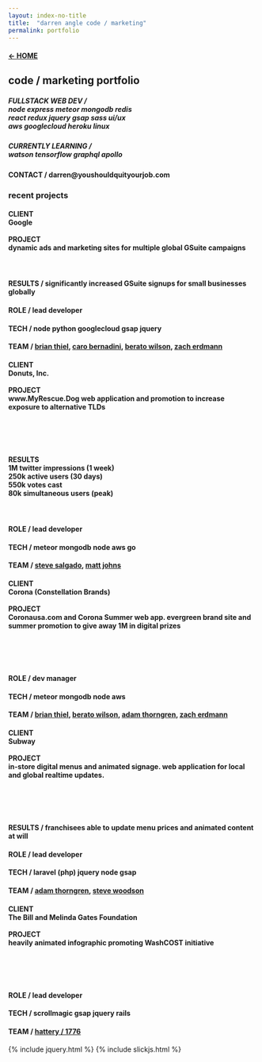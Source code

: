 ```yaml
---
layout: index-no-title
title:  "darren angle code / marketing"
permalink: portfolio
---
```


<div class='spacer'></div>
<div class="sales-page portfolio-page">
  <div class="back-button">
    <a href="/"><h4 class="brand">← HOME</h4></a>
  </div>
  <h2>code <span class="brand">/</span> marketing portfolio</h2>
  <div class='spacer'></div>
  <div class="skills-wrapper">
    <div class="left-skills">
      <h5>
        FULLSTACK WEB DEV <span class="brand">/</span> <br>node express meteor mongodb redis <br>react redux jquery gsap sass ui/ux <br>aws googlecloud heroku linux
      </h5>
    </div>
    <div class="right-skills">
      <h5>
        CURRENTLY LEARNING <span class="brand">/</span> <br>watson tensorflow graphql apollo
      </h5>
    </div>
  </div>
  <div class='spacer'></div>
  <div class="contact">
    <h4>CONTACT <span class="brand">/</span> darren@youshouldquityourjob.com</h4>
  </div>

  <div class='spacer'></div>
  <h3 class='with-divider'>recent projects</h3>
  <!-- GOOGLE -->
  <div class='spacer'></div>
  <h4>
    <span class="brand">CLIENT</span><br>Google<br>
    <br>
    <span class="brand">PROJECT</span><br>dynamic ads and marketing sites
    for multiple global GSuite campaigns<br>
  </h4>
  <div class='spacer'></div>
  <div class="google-img-wrapper slick-wrapper">
    <img src="/assets/img/google7.png" alt="">
    <img src="/assets/img/google6.png" alt="">
    <img src="/assets/img/google4.png" alt="">
    <img src="/assets/img/google5.png" alt="">
  </div>
  <div class='spacer'></div>
  <h4><span class="brand">RESULTS /</span> significantly increased GSuite signups for small businesses globally</h4>
  <h4><span class="brand">ROLE /</span>  lead developer</h4>
  <h4><span class="brand">TECH /</span> node python googlecloud gsap jquery</h4>
  <h4><span class="brand">TEAM /</span> <a href="http://designedbybrian.com/" target="_blank">brian thiel</a>, <a href="https://carobernardini.myportfolio.com" target="_blank">caro bernadini</a>, <a href="https://twitter.com/Optymynd" target="_blank">berato wilson</a>, <a href="http://zach.works" target="_blank">zach erdmann</a> </h4>

  <div class='spacer with-divider'></div>
  <h4>
    <span class="brand">CLIENT</span><br>
    Donuts, Inc.
    <br><br>
    <span class="brand">PROJECT</span><br>
    www.MyRescue.Dog web application and promotion to increase exposure to alternative TLDs
  </h4><br>
  <div class="donuts-img-wrapper slick-wrapper">
    <img src="/assets/img/dog1.png" alt="">
    <img src="/assets/img/dog2.png" alt="">
    <img src="/assets/img/dog3.png" alt="">
  </div><br>
  <h4><span class="brand">RESULTS</span>
    <br>1M twitter impressions (1 week)
    <br>250k active users (30 days)
    <br>550k votes cast
    <br>80k simultaneous users (peak)
  </h4><br>
  <h4><span class="brand">ROLE /</span> lead developer</h4>
  <h4><span class="brand">TECH /</span> meteor mongodb node aws go</h4>
  <h4><span class="brand">TEAM /</span> <a href="http://www.stevesalgado.com/" target="_blank">steve salgado</a>, <a href="https://www.youtube.com/watch?v=5u42dFu8ei0" target="_blank">matt johns</a></h4>

  <div class='spacer with-divider'></div>
  <h4>
    <span class="brand">CLIENT</span><br>
    Corona (Constellation Brands)
    <br><br>
    <span class="brand">PROJECT</span><br>
    Coronausa.com and Corona Summer web app. evergreen brand site and summer promotion to give away 1M in digital prizes
  </h4><br>
  <div class="corona-img-wrapper slick-wrapper">
    <img src="/assets/img/corona1.png" alt="">
    <img src="/assets/img/corona2.png" alt="">
    <img src="/assets/img/corona3.png" alt="">
    <img src="/assets/img/corona4.png" alt="">
    <img src="/assets/img/corona5.png" alt="">
  </div><br>

  <h4><span class="brand">ROLE /</span> dev manager</h4>
  <h4><span class="brand">TECH /</span> meteor mongodb node aws</h4>
  <h4><span class="brand">TEAM /</span> <a href="http://designedbybrian.com/" target="_blank">brian thiel</a>, <a href="https://twitter.com/Optymynd" target="_blank">berato wilson</a>, <a href="https://www.linkedin.com/in/adam-thorngren-9713586/" target="_blank">adam thorngren</a>, <a href="http://zach.works" target="_blank">zach erdmann</a></h4>

  <div class='spacer with-divider'></div>
  <h4>
    <span class="brand">CLIENT</span><br>
    Subway
    <br><br>
    <span class="brand">PROJECT</span><br>
    in-store digital menus and animated signage. web application for local and global realtime updates.
  </h4><br>
  <div class="subway-img-wrapper slick-wrapper">
    <img src="/assets/img/subway1.png" alt="">
    <img src="/assets/img/subway2.png" alt="">
    <img src="/assets/img/subway3.png" alt="">
    <img src="/assets/img/subway4.png" alt="">
    <img src="/assets/img/subway5.png" alt="">
  </div><br>

  <h4><span class="brand">RESULTS /</span> franchisees able to update menu prices and animated content at will</h4>
  <h4><span class="brand">ROLE /</span> lead developer</h4>
  <h4><span class="brand">TECH /</span> laravel (php) jquery node gsap</h4>
  <h4><span class="brand">TEAM /</span> <a href="https://www.linkedin.com/in/adam-thorngren-9713586/" target="_blank">adam thorngren</a>, <a href="https://stevenwoodson.com//" target="_blank">steve woodson</a></h4>

  <div class='spacer with-divider'></div>
  <h4>
    <span class="brand">CLIENT</span><br>
    The Bill and Melinda Gates Foundation
    <br><br>
    <span class="brand">PROJECT</span><br>
    heavily animated infographic promoting WashCOST initiative
  </h4><br>
  <div class="gates-img-wrapper slick-wrapper">
    <img src="/assets/img/gates1.png" alt="">
    <img src="/assets/img/gates2.png" alt="">
    <img src="/assets/img/gates3.png" alt="">
    <img src="/assets/img/gates4.png" alt="">
    <img src="/assets/img/gates5.png" alt="">
  </div><br>

  <h4><span class="brand">ROLE /</span> lead developer</h4>
  <h4><span class="brand">TECH /</span> scrollmagic gsap jquery rails</h4>
  <h4><span class="brand">TEAM /</span> <a href="https://www.1776.vc/" target="_blank">hattery / 1776</a></h4>


</div>
{% include jquery.html %}
{% include slickjs.html %}

<script type="text/javascript">
    $(document).ready(function(){
      $('.slick-wrapper').slick({
        slidesToShow: 1,
        slidesToScroll: 1,
        infinite: true,
        autoplay: true,
        autoplaySpeed: 3000,
        speed: 1000,
        // variableWidth: true
      });
    });
  </script>
